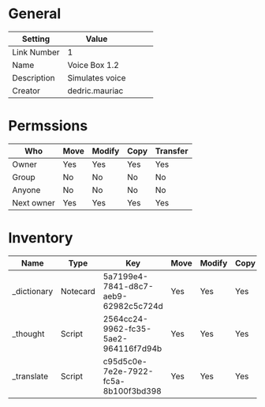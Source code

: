 # General

| Setting | Value | | | |
| --- | --- | --- | --- | --- |
| Link Number | 1 |
| Name | Voice Box 1.2 |
| Description | Simulates voice |
| Creator | dedric.mauriac |


# Permssions

| Who | Move | Modify | Copy | Transfer |
| --- | --- | --- | --- | --- |
| Owner | Yes | Yes | Yes | Yes |
| Group | No | No | No | No |
| Anyone | No | No | No | No |
| Next owner | Yes | Yes | Yes | Yes |

# Inventory

| Name | Type | Key | Move | Modify | Copy | Transfer | Acquired |
| --- | --- | --- | --- | --- | --- | --- | --- |
| _dictionary | Notecard | 5a7199e4-7841-d8c7-aeb9-62982c5c724d | Yes | Yes | Yes | Yes | 1970-01-01T00:00:00Z | Dedric Mauriac |
| _thought | Script | 2564cc24-9962-fc35-5ae2-964116f7d94b | Yes | Yes | Yes | Yes | 1970-01-01T00:00:00Z | Dedric Mauriac |
| _translate | Script | c95d5c0e-7e2e-7922-fc5a-8b100f3bd398 | Yes | Yes | Yes | Yes | 1970-01-01T00:00:00Z | Dedric Mauriac |